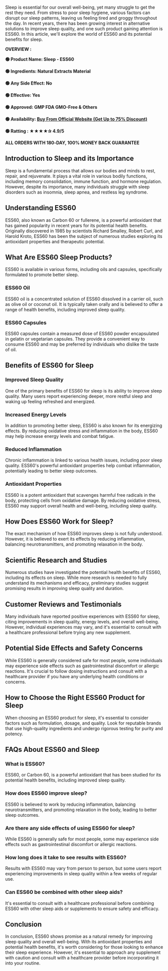 <span style="font-weight: 400;">Sleep is essential for our overall well-being, yet many struggle to get the rest they need. From stress to poor sleep hygiene, various factors can disrupt our sleep patterns, leaving us feeling tired and groggy throughout the day. In recent years, there has been growing interest in alternative solutions to improve sleep quality, and one such product gaining attention is ESS60. In this article, we'll explore the world of ESS60 and its potential benefits for sleep.</span>

<b>OVERVIEW :</b>

<b>🟢 Product Name: Sleep - ESS60</b>

<b>🟢 Ingredients: Natural Extracts Material</b>

<b>🟢 Any Side Effect: No</b>

<b>🟢 Effective: Yes</b>

<b>🟢 Approved: GMP FDA GMO-Free &amp; Others</b>

<b>🟢 Availability: </b><a href="https://t.ly/gOuCA"><b>Buy From Official Website (Get Up to 75% Discount)</b></a>

<b>🟢 Ratting : ★★★★✰ 4.9/5</b>

<b>ALL ORDERS WITH 180‑DAY, 100% MONEY BACK GUARANTEE</b>
<h2><b>Introduction to Sleep and its Importance</b></h2>
<span style="font-weight: 400;">Sleep is a fundamental process that allows our bodies and minds to rest, repair, and rejuvenate. It plays a vital role in various bodily functions, including memory consolidation, immune function, and hormone regulation. However, despite its importance, many individuals struggle with sleep disorders such as insomnia, sleep apnea, and restless leg syndrome.</span>
<h2><b>Understanding ESS60</b></h2>
<span style="font-weight: 400;">ESS60, also known as Carbon 60 or fullerene, is a powerful antioxidant that has gained popularity in recent years for its potential health benefits. Originally discovered in 1985 by scientists Richard Smalley, Robert Curl, and Harold Kroto, ESS60 has been the subject of numerous studies exploring its antioxidant properties and therapeutic potential.</span>
<h2><b>What Are ESS60 Sleep Products?</b></h2>
<span style="font-weight: 400;">ESS60 is available in various forms, including oils and capsules, specifically formulated to promote better sleep.</span>
<h3><b>ESS60 Oil</b></h3>
<span style="font-weight: 400;">ESS60 oil is a concentrated solution of ESS60 dissolved in a carrier oil, such as olive oil or coconut oil. It is typically taken orally and is believed to offer a range of health benefits, including improved sleep quality.</span>
<h3><b>ESS60 Capsules</b></h3>
<span style="font-weight: 400;">ESS60 capsules contain a measured dose of ESS60 powder encapsulated in gelatin or vegetarian capsules. They provide a convenient way to consume ESS60 and may be preferred by individuals who dislike the taste of oil.</span>
<h2><b>Benefits of ESS60 for Sleep</b></h2>
<h3><b>Improved Sleep Quality</b></h3>
<span style="font-weight: 400;">One of the primary benefits of ESS60 for sleep is its ability to improve sleep quality. Many users report experiencing deeper, more restful sleep and waking up feeling refreshed and energized.</span>
<h3><b>Increased Energy Levels</b></h3>
<span style="font-weight: 400;">In addition to promoting better sleep, ESS60 is also known for its energizing effects. By reducing oxidative stress and inflammation in the body, ESS60 may help increase energy levels and combat fatigue.</span>
<h3><b>Reduced Inflammation</b></h3>
<span style="font-weight: 400;">Chronic inflammation is linked to various health issues, including poor sleep quality. ESS60's powerful antioxidant properties help combat inflammation, potentially leading to better sleep outcomes.</span>
<h3><b>Antioxidant Properties</b></h3>
<span style="font-weight: 400;">ESS60 is a potent antioxidant that scavenges harmful free radicals in the body, protecting cells from oxidative damage. By reducing oxidative stress, ESS60 may support overall health and well-being, including sleep quality.</span>
<h2><b>How Does ESS60 Work for Sleep?</b></h2>
<span style="font-weight: 400;">The exact mechanism of how ESS60 improves sleep is not fully understood. However, it is believed to exert its effects by reducing inflammation, balancing neurotransmitters, and promoting relaxation in the body.</span>
<h2><b>Scientific Research and Studies</b></h2>
<span style="font-weight: 400;">Numerous studies have investigated the potential health benefits of ESS60, including its effects on sleep. While more research is needed to fully understand its mechanisms and efficacy, preliminary studies suggest promising results in improving sleep quality and duration.</span>
<h2><b>Customer Reviews and Testimonials</b></h2>
<span style="font-weight: 400;">Many individuals have reported positive experiences with ESS60 for sleep, citing improvements in sleep quality, energy levels, and overall well-being. However, individual experiences may vary, and it's essential to consult with a healthcare professional before trying any new supplement.</span>
<h2><b>Potential Side Effects and Safety Concerns</b></h2>
<span style="font-weight: 400;">While ESS60 is generally considered safe for most people, some individuals may experience side effects such as gastrointestinal discomfort or allergic reactions. It's crucial to follow dosing instructions and consult with a healthcare provider if you have any underlying health conditions or concerns.</span>
<h2><b>How to Choose the Right ESS60 Product for Sleep</b></h2>
<span style="font-weight: 400;">When choosing an ESS60 product for sleep, it's essential to consider factors such as formulation, dosage, and quality. Look for reputable brands that use high-quality ingredients and undergo rigorous testing for purity and potency.</span>
<h2><b>FAQs About ESS60 and Sleep</b></h2>
<h3><b>What is ESS60?</b></h3>
<span style="font-weight: 400;">ESS60, or Carbon 60, is a powerful antioxidant that has been studied for its potential health benefits, including improved sleep quality.</span>
<h3><b>How does ESS60 improve sleep?</b></h3>
<span style="font-weight: 400;">ESS60 is believed to work by reducing inflammation, balancing neurotransmitters, and promoting relaxation in the body, leading to better sleep outcomes.</span>
<h3><b>Are there any side effects of using ESS60 for sleep?</b></h3>
<span style="font-weight: 400;">While ESS60 is generally safe for most people, some may experience side effects such as gastrointestinal discomfort or allergic reactions.</span>
<h3><b>How long does it take to see results with ESS60?</b></h3>
<span style="font-weight: 400;">Results with ESS60 may vary from person to person, but some users report experiencing improvements in sleep quality within a few weeks of regular use.</span>
<h3><b>Can ESS60 be combined with other sleep aids?</b></h3>
<span style="font-weight: 400;">It's essential to consult with a healthcare professional before combining ESS60 with other sleep aids or supplements to ensure safety and efficacy.</span>
<h2><b>Conclusion</b></h2>
<span style="font-weight: 400;">In conclusion, ESS60 shows promise as a natural remedy for improving sleep quality and overall well-being. With its antioxidant properties and potential health benefits, it's worth considering for those looking to enhance their sleep experience. However, it's essential to approach any supplement with caution and consult with a healthcare provider before incorporating it into your routine.</span>
